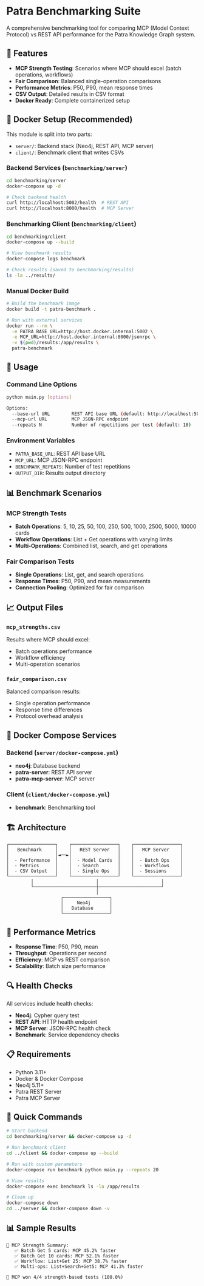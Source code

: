 # Patra Benchmarking Suite

A comprehensive benchmarking tool for comparing MCP (Model Context Protocol) vs REST API performance for the Patra Knowledge Graph system.

## 🎯 Features

- **MCP Strength Testing**: Scenarios where MCP should excel (batch operations, workflows)
- **Fair Comparison**: Balanced single-operation comparisons
- **Performance Metrics**: P50, P90, mean response times
- **CSV Output**: Detailed results in CSV format
- **Docker Ready**: Complete containerized setup

## 🐳 Docker Setup (Recommended)

This module is split into two parts:

- `server/`: Backend stack (Neo4j, REST API, MCP server)
- `client/`: Benchmark client that writes CSVs

### Backend Services (`benchmarking/server`)

```bash
cd benchmarking/server
docker-compose up -d

# Check backend health
curl http://localhost:5002/health  # REST API
curl http://localhost:8000/health  # MCP Server
```

### Benchmarking Client (`benchmarking/client`)

```bash
cd benchmarking/client
docker-compose up --build

# View benchmark results
docker-compose logs benchmark

# Check results (saved to benchmarking/results)
ls -la ../results/
```

### Manual Docker Build

```bash
# Build the benchmark image
docker build -t patra-benchmark .

# Run with external services
docker run --rm \
  -e PATRA_BASE_URL=http://host.docker.internal:5002 \
  -e MCP_URL=http://host.docker.internal:8000/jsonrpc \
  -v $(pwd)/results:/app/results \
  patra-benchmark
```

## 🚀 Usage

### Command Line Options

```bash
python main.py [options]

Options:
  --base-url URL        REST API base URL (default: http://localhost:5002)
  --mcp-url URL         MCP JSON-RPC endpoint
  --repeats N           Number of repetitions per test (default: 10)
```

### Environment Variables

- `PATRA_BASE_URL`: REST API base URL
- `MCP_URL`: MCP JSON-RPC endpoint
- `BENCHMARK_REPEATS`: Number of test repetitions
- `OUTPUT_DIR`: Results output directory

## 📊 Benchmark Scenarios

### MCP Strength Tests
- **Batch Operations**: 5, 10, 25, 50, 100, 250, 500, 1000, 2500, 5000, 10000 cards
- **Workflow Operations**: List + Get operations with varying limits
- **Multi-Operations**: Combined list, search, and get operations

### Fair Comparison Tests
- **Single Operations**: List, get, and search operations
- **Response Times**: P50, P90, and mean measurements
- **Connection Pooling**: Optimized for fair comparison

## 📈 Output Files

### `mcp_strengths.csv`
Results where MCP should excel:
- Batch operations performance
- Workflow efficiency
- Multi-operation scenarios

### `fair_comparison.csv`
Balanced comparison results:
- Single operation performance
- Response time differences
- Protocol overhead analysis

## 🔧 Docker Compose Services

### Backend (`server/docker-compose.yml`)
- **neo4j**: Database backend
- **patra-server**: REST API server  
- **patra-mcp-server**: MCP server

### Client (`client/docker-compose.yml`)
- **benchmark**: Benchmarking tool

## 🏗️ Architecture

```
┌─────────────────┐    ┌─────────────────┐    ┌─────────────────┐
│   Benchmark     │    │   REST Server   │    │   MCP Server    │
│                 │◄──►│                 │    │                 │
│  - Performance  │    │  - Model Cards  │    │  - Batch Ops    │
│  - Metrics      │    │  - Search       │    │  - Workflows    │
│  - CSV Output   │    │  - Single Ops   │    │  - Sessions     │
└─────────────────┘    └─────────────────┘    └─────────────────┘
         │                       │                       │
         └───────────────────────┼───────────────────────┘
                                 │
                    ┌─────────────────┐
                    │     Neo4j       │
                    │   Database      │
                    └─────────────────┘
```

## 🎯 Performance Metrics

- **Response Time**: P50, P90, mean
- **Throughput**: Operations per second
- **Efficiency**: MCP vs REST comparison
- **Scalability**: Batch size performance

## 🔍 Health Checks

All services include health checks:
- **Neo4j**: Cypher query test
- **REST API**: HTTP health endpoint
- **MCP Server**: JSON-RPC health check
- **Benchmark**: Service dependency checks

## 📋 Requirements

- Python 3.11+
- Docker & Docker Compose
- Neo4j 5.11+
- Patra REST Server
- Patra MCP Server

## 🚀 Quick Commands

```bash
# Start backend
cd benchmarking/server && docker-compose up -d

# Run benchmark client
cd ../client && docker-compose up --build

# Run with custom parameters
docker-compose run benchmark python main.py --repeats 20

# View results
docker-compose exec benchmark ls -la /app/results

# Clean up
docker-compose down
cd ../server && docker-compose down -v
```

## 📊 Sample Results

```
🎯 MCP Strength Summary:
   ✅ Batch Get 5 cards: MCP 45.2% faster
   ✅ Batch Get 10 cards: MCP 52.1% faster
   ✅ Workflow: List+Get 25: MCP 38.7% faster
   ✅ Multi-ops: List+Search+Get5: MCP 41.3% faster

🎯 MCP won 4/4 strength-based tests (100.0%)
```
